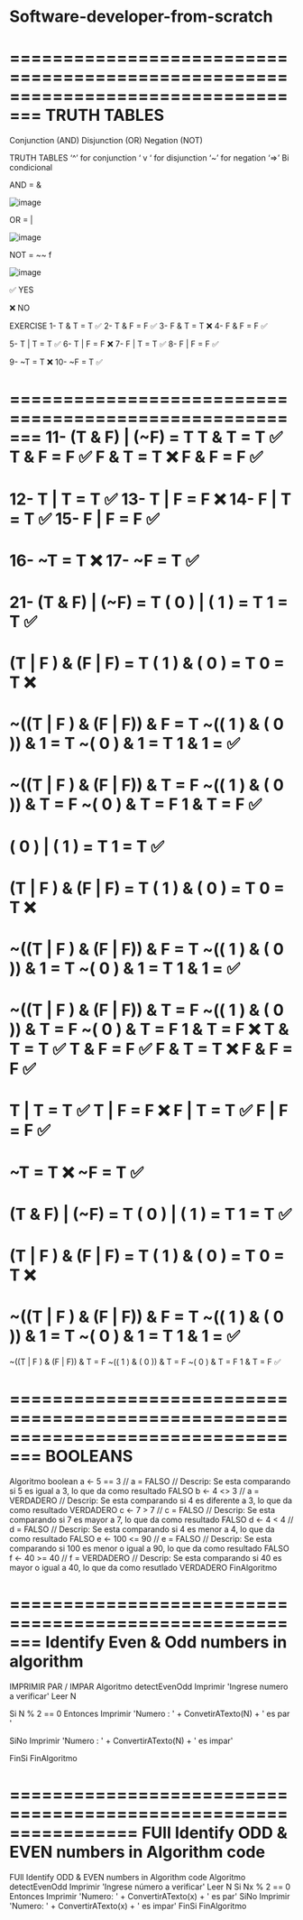 # Software-developer-from-scratch


=================================================================================
                                TRUTH TABLES
=================================================================================
Conjunction (AND)
Disjunction (OR)
Negation (NOT)


TRUTH TABLES
‘^’ for conjunction
‘ v ‘ for disjunction
‘~’ for negation 
‘⇒’ Bi condicional


AND = &

![image](https://user-images.githubusercontent.com/105883148/205499915-ad67f00d-81ca-4906-b4d8-3cdbd4a2b8fb.png)

OR = |

![image](https://user-images.githubusercontent.com/105883148/205499929-06fb819a-e0dd-4a78-aa01-6c850256fa1c.png)


NOT = ~~ f 

![image](https://user-images.githubusercontent.com/105883148/205499956-3964dbe2-1993-485a-820d-87c3d9b592cc.png)


✅ YES 

❌ NO


EXERCISE
1- T & T = T ✅
2- T & F = F ✅
3- F & T = T ❌
4- F & F = F ✅

5- T | T = T ✅
6- T | F = F ❌
7- F | T = T ✅
8- F | F = F ✅

9- ~T = T ❌
10- ~F = T ✅

=======================================================
11- (T & F) | (~F) = T T & T = T ✅
      T & F = F  ✅
      F & T = T ❌
      F & F = F ✅
=======================================================

12- T | T = T ✅
13- T | F = F ❌
14- F | T = T ✅
15- F | F = F ✅
=======================================================

16- ~T = T ❌
17- ~F = T ✅
=======================================================

21- (T & F) | (~F) = T 
( 0 ) | ( 1 ) = T 
    1 = T ✅
=======================================================


(T | F ) & (F | F) = T
( 1 ) & ( 0 ) = T 
   0 = T ❌
=======================================================

~((T | F ) & (F | F)) & F = T
  ~(( 1 ) & ( 0 ))  & 1 = T
  ~( 0 ) & 1 = T
   1 & 1 = ✅ 
=======================================================

~((T | F ) & (F | F)) & T = F
~(( 1 ) & ( 0 )) & T = F
~( 0 ) & T  = F
   1 & T = F ✅
=======================================================

( 0 ) | ( 1 ) = T 
    1 = T ✅
=======================================================

(T | F ) & (F | F) = T
( 1 ) & ( 0 ) = T 
    0 = T ❌
=======================================================

~((T | F ) & (F | F)) & F = T
~(( 1 ) & ( 0 ))  & 1 = T
~( 0 ) & 1 = T
    1 & 1 = ✅ 
=======================================================


~((T | F ) & (F | F)) & T = F
~(( 1 ) & ( 0 )) & T = F
~( 0 ) & T  = F
1 & T = F ❌
T & T = T ✅
T & F = F  ✅
F & T = T ❌
F & F = F ✅
=======================================================

T | T = T ✅
T | F = F ❌
F | T = T ✅
F | F = F ✅
=======================================================

~T = T ❌
~F = T ✅
=======================================================


(T & F) | (~F) = T 
( 0 ) | ( 1 ) = T 
1 = T ✅
=======================================================


(T | F ) & (F | F) = T
( 1 ) & ( 0 ) = T 
0 = T ❌
=======================================================


~((T | F ) & (F | F)) & F = T
~(( 1 ) & ( 0 ))  & 1 = T
~( 0 ) & 1 = T
1 & 1 = ✅ 
=======================================================


~((T | F ) & (F | F)) & T = F
~(( 1 ) & ( 0 )) & T = F
~( 0 ) & T  = F
1 & T = F ✅



=================================================================================
                                BOOLEANS
=================================================================================


Algoritmo boolean
	a <- 5 == 3
  // a = FALSO
  // Descrip: Se esta comparando si 5 es igual a 3, lo que da como resultado FALSO
	b <- 4 <> 3
  // a = VERDADERO
  // Descrip: Se esta comparando si 4 es diferente a 3, lo que da como resultado VERDADERO
	c <- 7 > 7
  // c = FALSO
  // Descrip: Se esta comparando si 7 es mayor a 7, lo que da como resultado FALSO
	d <- 4 < 4
  // d = FALSO
  // Descrip: Se esta comparando si 4 es menor a 4, lo que da como resultado FALSO
	e <- 100 <= 90
  // e = FALSO
  // Descrip: Se esta comparando si 100 es menor o igual a 90, lo que da como resultado FALSO
	f <- 40 >= 40
  // f = VERDADERO
  // Descrip: Se esta comparando si 40 es mayor o igual a 40, lo que da como resutlado VERDADERO
FinAlgoritmo



=======================================================
        Identify Even & Odd numbers in algorithm
=======================================================

IMPRIMIR PAR / IMPAR
Algoritmo detectEvenOdd
Imprimir 'Ingrese numero a verificar'
Leer N

Si N % 2 == 0 Entonces 
Imprimir 'Numero :  ' + ConvetirATexto(N) +
' es par '

SiNo
Imprimir 'Numero :  ' + ConvertirATexto(N) + 
' es impar' 

FinSi 
FinAlgoritmo



================================================================
	FUll Identify ODD & EVEN numbers in Algorithm code
=================================================================
FUll Identify ODD & EVEN numbers in Algorithm code
Algoritmo detectEvenOdd 
	Imprimir 'Ingrese número a verificar'
	Leer N
	Si Nx % 2 == 0 Entonces
		Imprimir 'Numero: ' + ConvertirATexto(x) + ' es par'
	SiNo
		Imprimir 'Numero: ' + ConvertirATexto(x) + ' es impar'
	FinSi
FinAlgoritmo




